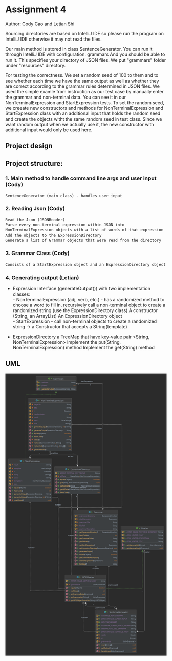 # Assignment 4

Author: Cody Cao and Letian Shi

Sourcing directories are based on IntelliJ IDE so please run the program on IntelliJ IDE otherwise it may not read the files.

Our main method is stored in class SentenceGenerator. You can run it through IntelliJ IDE with configuration:
grammars
And you should be able to run it. This specifies your directory of JSON files. We put "grammars" folder under "resources" directory. 

For testing the correctness. We set a random seed of 100 to them and to see whether each time we have the same output as well as whether they are correct according to the grammar rules determined in JSON files. We used the simple examle from instruction as our test case by manually enter the grammar and non-terminal data. You can see it in our NonTerminalExpression and StartExpression tests.
To set the random seed, we creeate new constructors and methods for NonTerminalExpression and StartExpression class with an additional input that holds the random seed and create the objects witht the same random seed in test class. Since we want random output when we actually use it, the new constructor with additional input would only be used here. 


## Project design
## Project structure:
### 1. Main method to handle command line args and user input (Cody)
	SentenceGenerator (main class) - handles user input

### 2. Reading Json (Cody)
	Read the Json (JSONReader)
	Parse every non-terminal expression within JSON into NonTerminalExpression objects with a list of words of that expression
	Add the objects to the ExpressionDirectory
	Generate a list of Grammar objects that were read from the directory
	
### 3. Grammar Class (Cody)
	Consists of a StartExpression object and an ExpressionDirectory object
	
### 4. Generating output (Letian)
*	Expression Interface (generateOutput()) with two implementation classes:
		 <br> - NonTerminalExpression (adj, verb, etc.) - has a randomized method to choose a word to fill in, recursively call a non-terminal object to create a randomized string (use the ExpressionDirectory class) 
			A constructor (String, an ArrayList<String>)
			An ExpressionDirectory object 
		 <br> - StartExpression - call non-terminal objects to create a randomized string -> a Constructor that accepts a String(template)
		
* ExpressionDirectory
		a TreeMap that have key-value pair <String, NonTerminalExpression> 
		Implement the put(String, NonTerminalExpression) method
		Implement the get(String) method
## UML 
![UML for assignment 4](./Assignment4_UML.png)
